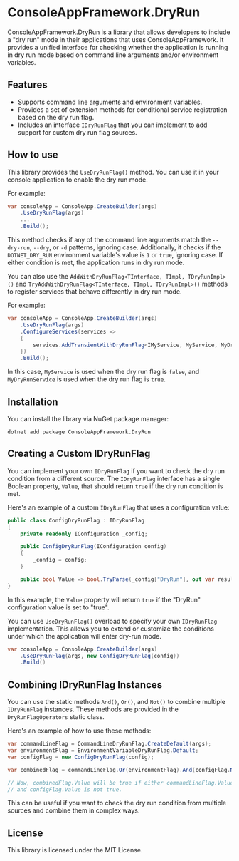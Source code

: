 # ConsoleAppFramework.DryRun

ConsoleAppFramework.DryRun is a library that allows developers to include a "dry run" mode in their applications that uses ConsoleAppFramework. It provides a unified interface for checking whether the application is running in dry run mode based on command line arguments and/or environment variables.

## Features

- Supports command line arguments and environment variables.
- Provides a set of extension methods for conditional service registration based on the dry run flag.
- Includes an interface `IDryRunFlag` that you can implement to add support for custom dry run flag sources.

## How to use

This library provides the `UseDryRunFlag()` method. You can use it in your console application to enable the dry run mode.

For example:

```csharp
var consoleApp = ConsoleApp.CreateBuilder(args)
    .UseDryRunFlag(args)
    ...
    .Build();
```

This method checks if any of the command line arguments match the `--dry-run`, `--dry`, or `-d` patterns, ignoring case. Additionally, it checks if the `DOTNET_DRY_RUN` environment variable's value is `1` or `true`, ignoring case. If either condition is met, the application runs in dry run mode.

You can also use the `AddWithDryRunFlag<TInterface, TImpl, TDryRunImpl>()` and `TryAddWithDryRunFlag<TInterface, TImpl, TDryRunImpl>()` methods to register services that behave differently in dry run mode.

For example:

```csharp
var consoleApp = ConsoleApp.CreateBuilder(args)
    .UseDryRunFlag(args)
    .ConfigureServices(services =>
    {
        services.AddTransientWithDryRunFlag<IMyService, MyService, MyDryRunService>();
    })
    .Build();
```

In this case, `MyService` is used when the dry run flag is `false`, and `MyDryRunService` is used when the dry run flag is `true`.


## Installation

You can install the library via NuGet package manager:

```shell
dotnet add package ConsoleAppFramework.DryRun
```


## Creating a Custom IDryRunFlag

You can implement your own `IDryRunFlag` if you want to check the dry run condition from a different source. The `IDryRunFlag` interface has a single Boolean property, `Value`, that should return `true` if the dry run condition is met.

Here's an example of a custom `IDryRunFlag` that uses a configuration value:

```csharp
public class ConfigDryRunFlag : IDryRunFlag
{
    private readonly IConfiguration _config;

    public ConfigDryRunFlag(IConfiguration config)
    {
        _config = config;
    }

    public bool Value => bool.TryParse(_config["DryRun"], out var result) && result;
}
```

In this example, the `Value` property will return `true` if the "DryRun" configuration value is set to "true".

You can use `UseDryRunFlag()` overload to specify your own `IDryRunFlag` implementation. This allows you to extend or customize the conditions under which the application will enter dry-run mode.

```csharp
var consoleApp = ConsoleApp.CreateBuilder(args)
    .UseDryRunFlag(args, new ConfigDryRunFlag(config))
    .Build()
```


## Combining IDryRunFlag Instances

You can use the static methods `And()`, `Or()`, and `Not()` to combine multiple `IDryRunFlag` instances. These methods are provided in the `DryRunFlagOperators` static class.

Here's an example of how to use these methods:

```csharp
var commandLineFlag = CommandLineDryRunFlag.CreateDefault(args);
var environmentFlag = EnvironmentVariableDryRunFlag.Default;
var configFlag = new ConfigDryRunFlag(config);

var combinedFlag = commandLineFlag.Or(environmentFlag).And(configFlag.Not());

// Now, combinedFlag.Value will be true if either commandLineFlag.Value or environmentFlag.Value is true,
// and configFlag.Value is not true.
```

This can be useful if you want to check the dry run condition from multiple sources and combine them in complex ways.

## License

This library is licensed under the MIT License.